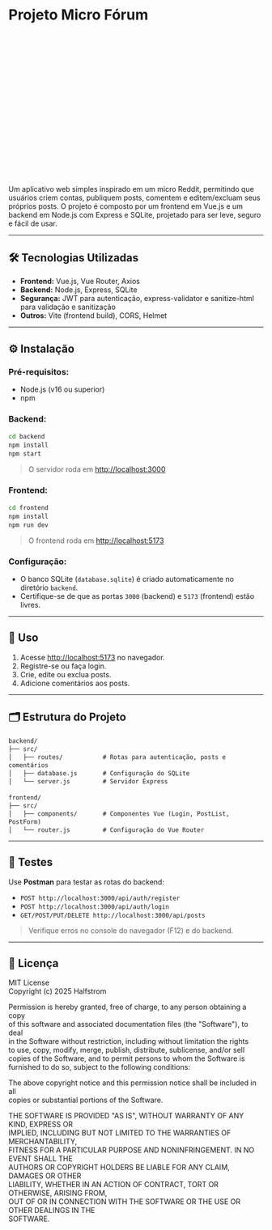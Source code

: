 # Projeto Micro Fórum


![Animação](/mini-forum-gif.gif)


Um aplicativo web simples inspirado em um micro Reddit, permitindo que usuários criem contas, publiquem posts, comentem e editem/excluam seus próprios posts. O projeto é composto por um frontend em Vue.js e um backend em Node.js com Express e SQLite, projetado para ser leve, seguro e fácil de usar.

---

## 🛠️ Tecnologias Utilizadas

- **Frontend:** Vue.js, Vue Router, Axios  
- **Backend:** Node.js, Express, SQLite  
- **Segurança:** JWT para autenticação, express-validator e sanitize-html para validação e sanitização  
- **Outros:** Vite (frontend build), CORS, Helmet

---

## ⚙️ Instalação

### Pré-requisitos:
- Node.js (v16 ou superior)
- npm

### Backend:

```bash
cd backend
npm install
npm start
```

> O servidor roda em [http://localhost:3000](http://localhost:3000)

### Frontend:

```bash
cd frontend
npm install
npm run dev
```

> O frontend roda em [http://localhost:5173](http://localhost:5173)

### Configuração:

- O banco SQLite (`database.sqlite`) é criado automaticamente no diretório `backend`.
- Certifique-se de que as portas `3000` (backend) e `5173` (frontend) estão livres.

---

## 🚀 Uso

1. Acesse [http://localhost:5173](http://localhost:5173) no navegador.
2. Registre-se ou faça login.
3. Crie, edite ou exclua posts.
4. Adicione comentários aos posts.

---

## 🗂️ Estrutura do Projeto

```
backend/
├── src/
│   ├── routes/           # Rotas para autenticação, posts e comentários
│   ├── database.js       # Configuração do SQLite
│   └── server.js         # Servidor Express

frontend/
├── src/
│   ├── components/       # Componentes Vue (Login, PostList, PostForm)
│   └── router.js         # Configuração do Vue Router
```

---

## 🧪 Testes

Use **Postman** para testar as rotas do backend:

- `POST http://localhost:3000/api/auth/register`
- `POST http://localhost:3000/api/auth/login`
- `GET/POST/PUT/DELETE http://localhost:3000/api/posts`

> Verifique erros no console do navegador (F12) e do backend.

---

## 📄 Licença

MIT License  
Copyright (c) 2025 Halfstrom

Permission is hereby granted, free of charge, to any person obtaining a copy  
of this software and associated documentation files (the "Software"), to deal  
in the Software without restriction, including without limitation the rights  
to use, copy, modify, merge, publish, distribute, sublicense, and/or sell  
copies of the Software, and to permit persons to whom the Software is  
furnished to do so, subject to the following conditions:

The above copyright notice and this permission notice shall be included in all  
copies or substantial portions of the Software.

THE SOFTWARE IS PROVIDED "AS IS", WITHOUT WARRANTY OF ANY KIND, EXPRESS OR  
IMPLIED, INCLUDING BUT NOT LIMITED TO THE WARRANTIES OF MERCHANTABILITY,  
FITNESS FOR A PARTICULAR PURPOSE AND NONINFRINGEMENT. IN NO EVENT SHALL THE  
AUTHORS OR COPYRIGHT HOLDERS BE LIABLE FOR ANY CLAIM, DAMAGES OR OTHER  
LIABILITY, WHETHER IN AN ACTION OF CONTRACT, TORT OR OTHERWISE, ARISING FROM,  
OUT OF OR IN CONNECTION WITH THE SOFTWARE OR THE USE OR OTHER DEALINGS IN THE  
SOFTWARE.